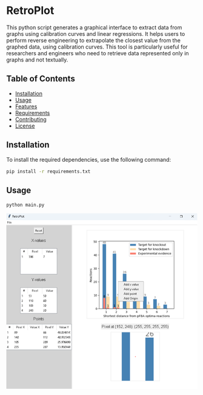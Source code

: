 # RetroPlot

This python script generates a graphical interface to extract data from graphs using calibration curves and linear regressions. It helps users to perform reverse engineering to extrapolate the closest value from the graphed data, using calibration curves. This tool is particularly useful for researchers and engineers who need to retrieve data represented only in graphs and not textually.

## Table of Contents

- [Installation](#installation)
- [Usage](#usage)
- [Features](#features)
- [Requirements](#requirements)
- [Contributing](#contributing)
- [License](#license)

## Installation

To install the required dependencies, use the following command:

```bash
pip install -r requirements.txt
```

## Usage

```bash
python main.py
```

![alt text](https://github.com/marv123456/RetroPlot/blob/main/img/sample.png?raw=true)
